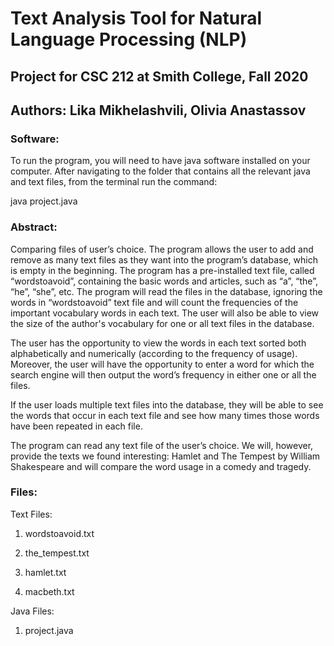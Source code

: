 # Text Analysis Tool for Natural Language Processing (NLP)

## Project for CSC 212 at Smith College, Fall 2020

## Authors: Lika Mikhelashvili, Olivia Anastassov

### Software:

To run the program, you will need to have java software installed on your computer.
After navigating to the folder that contains all the relevant java and text files, from the terminal
run the command:
        
   java project.java


### Abstract:


Comparing files of user’s choice. The program allows the user to add and remove as
many text files as they want into the program’s database, which is empty in the beginning. The
program has a pre-installed text file, called “wordstoavoid”, containing the basic words and
articles, such as “a”, “the”, “he”, “she”, etc. The program will read the files in the database,
ignoring the words in “wordstoavoid” text file and will count the frequencies of the important
vocabulary words in each text. The user will also be able to view the size of the author's
vocabulary for one or all text files in the database.

The user has the opportunity to view the words in each text sorted both alphabetically and
numerically (according to the frequency of usage). Moreover, the user will have the opportunity
to enter a word for which the search engine will then output the word’s frequency in either one or
all the files.

If the user loads multiple text files into the database, they will be able to see the words
that occur in each text file and see how many times those words have been repeated in each file.

The program can read any text file of the user’s choice. We will, however, provide the
texts we found interesting: Hamlet and The Tempest by William Shakespeare and will compare
the word usage in a comedy and tragedy.


### Files:

Text Files:

1. wordstoavoid.txt

2. the_tempest.txt

3. hamlet.txt

4. macbeth.txt

Java Files:

1. project.java

